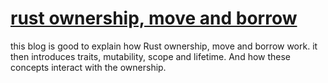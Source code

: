 # [rust ownership, move and borrow](https://www.openmymind.net/Rust-Ownership-Move-and-Borrow-part-2/)

this blog is good to explain how Rust ownership, move and borrow work. 
it then introduces traits, mutability, scope and lifetime. And how these concepts interact with the ownership.


